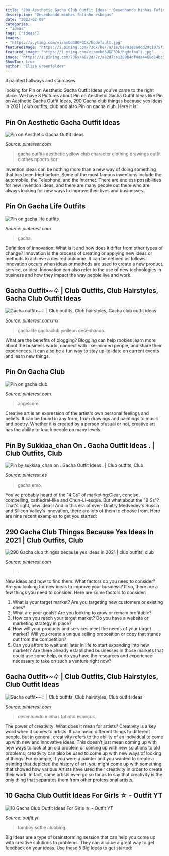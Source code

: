 ```yaml
---
title: "200 Aesthetic Gacha Club Outfit Ideas : Desenhando Minhas Fofinho Esboços"
description: "Desenhando minhas fofinho esboços"
date: "2023-02-09"
categories:
- "ideas"
tags: ["ideas"]
images:
- "https://i.ytimg.com/vi/mmbd3UGF3Dk/hqdefault.jpg"
featuredImage: "https://i.pinimg.com/736x/be/7a/1e/be7a1e8addd29c1075f32eae608686b7.jpg"
featured_image: "https://i.ytimg.com/vi/mmbd3UGF3Dk/hqdefault.jpg"
image: "https://i.pinimg.com/736x/a0/2d/7c/a02d7ce1389b4df4da4460d14bc5b1fd.jpg"
ShowToc: true
author: "Elisa Greenfelder"
---
```



3.painted hallways and staircases

	

		
looking for Pin on Aesthetic Gacha Outfit Ideas you've came to the right place. We have 8 Pictures about Pin on Aesthetic Gacha Outfit Ideas like Pin on Aesthetic Gacha Outfit Ideas, 290 Gacha club thingss because yes ideas in 2021 | club outfits, club and also Pin on gacha club. Here it is:
		
    
## Pin On Aesthetic Gacha Outfit Ideas

<img loading=lazy src="https://i.pinimg.com/736x/a0/2d/7c/a02d7ce1389b4df4da4460d14bc5b1fd.jpg" onerror="this.onerror=null;this.src='https://tse2.mm.bing.net/th?id=OIP.AfBokxHmEb1MnHK_3iE5gQHaHa&amp;pid=15.1';" alt="Pin on Aesthetic Gacha Outfit Ideas">

_Source: pinterest.com_

>gacha outfits aesthetic yellow club character clothing drawings outfit clothes просто вот. 

	

Invention ideas can be nothing more than a new way of doing something that has been tried before. Some of the most famous inventions include the automobile, the Telephone, and the Internet. There are endless possibilities for new invention ideas, and there are many people out there who are always looking for new ways to improve their lives and businesses.

    
## Pin On Gacha Life Outfits

<img loading=lazy src="https://i.pinimg.com/736x/42/da/ef/42daef146777a8882a38511a99dda972.jpg" onerror="this.onerror=null;this.src='https://tse1.mm.bing.net/th?id=OIP.qtDMIcoFLrO0TlRSUtpPbgHaHK&amp;pid=15.1';" alt="Pin on gacha life outfits">

_Source: pinterest.com_

>gacha. 

	

Definition of innovation: What is it and how does it differ from other types of change?
Innovation is the process of creating or applying new ideas or methods to achieve a desired outcome. It can be defined as follows: 
Innovation occurs when ideas or methods are used to create a new product, service, or idea. Innovation can also refer to the use of new technologies in business and how they impact the way people live and work.

    
## Gacha Outfit•~♤ | Club Outfits, Club Hairstyles, Gacha Club Outfit Ideas

<img loading=lazy src="https://i.pinimg.com/736x/10/fb/b5/10fbb526d38195b77c02bf443cb232c5.jpg" onerror="this.onerror=null;this.src='https://tse4.mm.bing.net/th?id=OIP.9nthOYa2VgO4yJN7CXP7aAHaHD&amp;pid=15.1';" alt="Gacha outfit•~♤ | Club outfits, Club hairstyles, Gacha club outfit ideas">

_Source: pinterest.com.mx_

>gachalife gachaclub yinileon desenhando. 

	

What are the benefits of blogging?
Blogging can help rookies learn more about the business world, connect with like-minded people, and share their experiences. It can also be a fun way to stay up-to-date on current events and learn new things.

    
## Pin On Gacha Club

<img loading=lazy src="https://i.pinimg.com/736x/af/12/cb/af12cb90e292731f17606cc66075abc1.jpg" onerror="this.onerror=null;this.src='https://tse4.mm.bing.net/th?id=OIP.YxAZAsfsA_1ZYw-eASM36gHaJe&amp;pid=15.1';" alt="Pin on gacha club">

_Source: pinterest.com_

>angelcore. 

	

Creative art is an expression of the artist's own personal feelings and beliefs. It can be found in any form, from drawings and paintings to music and poetry. Whether it is created by a person ofusual or not, creative art has the ability to touch people on many levels.

    
## Pin By Sukkiaa_chan On . Gacha Outfit Ideas . | Club Outfits, Club

<img loading=lazy src="https://i.pinimg.com/736x/0f/05/c3/0f05c3869e7ee5d97788658be042d393.jpg" onerror="this.onerror=null;this.src='https://tse3.mm.bing.net/th?id=OIP.BoeDIhLkmW4Gdljpg4QV0wHaIM&amp;pid=15.1';" alt="Pin by sukkiaa_chan on . Gacha Outfit Ideas . | Club outfits, Club">

_Source: pinterest.es_

>gacha emo. 

	

You've probably heard of the "4 Cs" of marketing:Clear, concise, compelling, cathedral-like and Chun-Li-esque. But what about the "9 Ss"? That's right, new ideas! And in this era of ever- Dmitry Medvedev's Russia and Silicon Valley's innovation, there are lots of them to choose from. Here are nine recent examples to get you started: 

    
## 290 Gacha Club Thingss Because Yes Ideas In 2021 | Club Outfits, Club

<img loading=lazy src="https://i.pinimg.com/236x/d3/e2/87/d3e28796dfd52cc84794dd64f79947ac.jpg" onerror="this.onerror=null;this.src='https://tse4.mm.bing.net/th?id=OIP.ytGgnzgBCdrf3IrdfRgQsQAAAA&amp;pid=15.1';" alt="290 Gacha club thingss because yes ideas in 2021 | club outfits, club">

_Source: pinterest.com_

>. 

	

New ideas and how to find them: What factors do you need to consider?
Are you looking for new ideas to improve your business? If so, there are a few things you need to consider. Here are some factors to consider:
1) What is your target market? Are you targeting new customers or existing ones? 
2) What are your goals? Are you looking to grow or remain profitable? 
3) How can you reach your target market? Do you have a website or marketing strategy in place? 
4) How will your products and services meet the needs of your target market? Will you create a unique selling proposition or copy that stands out from the competition? 
5) Can you afford to wait until later in life to start expanding into new markets? Are there already established businesses in those markets that could use some help, or do you have the resources and experience necessary to take on such a venture right now?

    
## Gacha Outfit•~♤ | Club Outfits, Club Hairstyles, Club Outfit Ideas

<img loading=lazy src="https://i.pinimg.com/736x/be/7a/1e/be7a1e8addd29c1075f32eae608686b7.jpg" onerror="this.onerror=null;this.src='https://tse2.mm.bing.net/th?id=OIP.vIYoNItGFb0n-1K-fpP8rgHaFH&amp;pid=15.1';" alt="Gacha outfit•~♤ | Club outfits, Club hairstyles, Club outfit ideas">

_Source: pinterest.com_

>desenhando minhas fofinho esboços. 

	

The power of creativity: What does it mean for artists?
Creativity is a key word when it comes to artists. It can mean different things to different people, but in general, creativity refers to the ability of an individual to come up with new and innovative ideas. This doesn’t just mean coming up with new ways to look at an old problem or coming up with new solutions to old problems; creativity can also be used to come up with new ways of looking at things. For example, if you were a painter and you wanted to create a painting that depicted the history of art, you might come up with something that showed how various Artists have used their creativity in order to create their work. In fact, some artists even go so far as to say that creativity is the only thing that separates them from other professional artists.

    
## 10 Gacha Club Outfit Ideas For Girls ☆ - Outfit YT

<img loading=lazy src="https://i.ytimg.com/vi/mmbd3UGF3Dk/hqdefault.jpg" onerror="this.onerror=null;this.src='https://tse3.mm.bing.net/th?id=OIP.3vyQ-XPyQyEMNHsj9viTWQHaFj&amp;pid=15.1';" alt="10 Gacha Club Outfit Ideas For Girls ☆ - Outfit YT">

_Source: outfit.yt_

>tomboy softie clubbing. 

	

Big Ideas are a type of brainstorming session that can help you come up with creative solutions to problems. They can also be a great way to get feedback on your ideas. Use these 5 Big Ideas to get started: 

